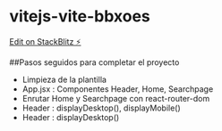 # vitejs-vite-bbxoes

[Edit on StackBlitz ⚡️](https://stackblitz.com/edit/vitejs-vite-bbxoes)

##Pasos seguidos para completar el proyecto

- Limpieza de la plantilla
- App.jsx : Componentes Header, Home, Searchpage
- Enrutar Home y Searchpage con react-router-dom
- Header : displayDesktop(), displayMobile()
- Header : displayDesktop()